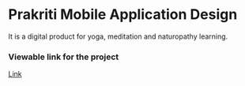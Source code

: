 # Prakriti Mobile Application Design 
It is a digital product for yoga, meditation and naturopathy learning.

### Viewable link for the project
[Link](https://www.figma.com/file/XRqQ8o2wljVekCOLgTAhdF/Prakriti---Virtual-YOGA?type=design&node-id=0%3A1&mode=design&t=A6ScmFLSINNhbctE-1)
